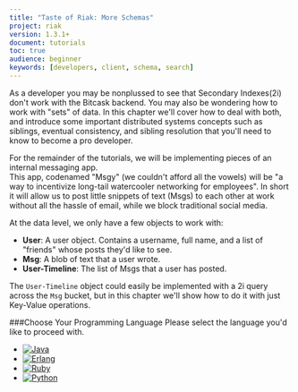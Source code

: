 ```yaml
---
title: "Taste of Riak: More Schemas"
project: riak
version: 1.3.1+
document: tutorials
toc: true
audience: beginner
keywords: [developers, client, schema, search]
---
```


As a developer you may be nonplussed to see that Secondary Indexes(2i) don't work with the Bitcask backend. You may also be wondering how to work with "sets" of data.
In this chapter we'll cover how to deal with both, and introduce some important distributed systems concepts such as siblings, eventual consistency, and sibling resolution that you'll need to know to become a pro developer. 

For the remainder of the tutorials, we will be implementing pieces of an internal messaging app.  
This app, codenamed "Msgy" (we couldn't afford all the vowels) will be "a way to incentivize long-tail watercooler networking for employees". In short it will allow us to post little snippets of text (Msgs) to each other at work without all the hassle of email, while we block traditional social media. 

At the data level, we only have a few objects to work with:

 - **User**: A user object. Contains a username, full name, and a list of "friends" whose posts they'd like to see.
 - **Msg**: A blob of text that a user wrote.
 - **User-Timeline**: The list of Msgs that a user has posted.
 
 The `User-Timeline` object could easily be implemented with a 2i query across the `Msg` bucket, but in this chapter we'll show how to do it with just Key-Value operations. 	

###Choose Your Programming Language
Please select the language you'd like to proceed with.

<ul class="planguages">
<li><a href="/dev/taste-of-riak/schemas-java/"><img src="/images/plangs/java.jpg" alt="Java"></a></li>
<li><a href="/dev/taste-of-riak/schemas-erlang/"><img src="/images/plangs/erlang.jpg" alt="Erlang"></a></li>
<li><a href="/dev/taste-of-riak/schemas-ruby/"><img src="/images/plangs/ruby.jpg" alt="Ruby"></a></li>
<li><a href="/dev/taste-of-riak/schemas-python/"><img src="/images/plangs/python.png" alt="Python"></a></li>
</ul>




